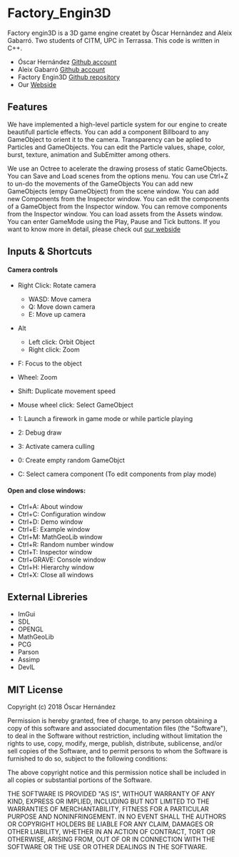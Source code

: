 ﻿# Factory_Engin3D
Factory engin3D is a 3D game engine createt by Òscar Hernàndez and Aleix Gabarró. Two students of CITM, UPC in Terrassa. This code is written in C++.

- Óscar Hernández [Github account](https://github.com/OscarHernandezG)
- Aleix Gabarró [Github account](https://github.com/aleixgab)
- Factory Engin3D [Github repository](https://github.com/OscarHernandezG/Factory_Engin3D)
- Our [Webside](https://factoryengin3d.github.io)


## Features
We have implemented a high-level particle system for our engine to create beautifull particle effects.
You can add a component Billboard to any GameObject to orient it to the camera.
Transparency can be aplied to Particles and GameObjects.
You can edit the Particle values, shape, color, burst, texture, animation and SubEmitter among others.

We use an Octree to acelerate the drawing prosess of static GameObjects.
You can Save and Load scenes from the options menu.
You can use Ctrl+Z to un-do the movements of the GameObjects
You can add new GameObjects (empy GameObject) from the scene window.
You can add new Components from the Inspector window.
You can edit the components of a GameObject from the Inspector window.
You can remove components from the Inspector window.
You can load assets from the Assets window.
You can enter GameMode using the Play, Pause and Tick buttons.
If you want to know more in detail, please check out [our webside](https://factoryengin3d.github.io)

## Inputs & Shortcuts

#### Camera controls
- Right Click: Rotate camera
  - WASD: Move camera
  - Q: Move down camera
  - E: Move up camera
- Alt
  - Left click: Orbit Object
  - Right click: Zoom
- F: Focus to the object
- Wheel: Zoom
- Shift: Duplicate movement speed

- Mouse wheel click: Select GameObject

- 1: Launch a firework in game mode or while particle playing
- 2: Debug draw
- 3: Activate camera culling
- 0: Create empty random GameObjct
- C: Select camera component (To edit components from play mode)


#### Open and close windows:
- Ctrl+A: About window
- Ctrl+C: Configuration window
- Ctrl+D: Demo window
- Ctrl+E: Example window
- Ctrl+M: MathGeoLib window
- Ctrl+R: Random number window
- Ctrl+T: Inspector window
- Ctrl+GRAVE: Console window
- Ctrl+H: Hierarchy window
- Ctrl+X: Close all windows


## External Libreries
- ImGui
- SDL
- OPENGL
- MathGeoLib
- PCG
- Parson
- Assimp
- DevIL

## MIT License

Copyright (c) 2018 Óscar Hernández

Permission is hereby granted, free of charge, to any person obtaining a copy
of this software and associated documentation files (the "Software"), to deal
in the Software without restriction, including without limitation the rights
to use, copy, modify, merge, publish, distribute, sublicense, and/or sell
copies of the Software, and to permit persons to whom the Software is
furnished to do so, subject to the following conditions:

The above copyright notice and this permission notice shall be included in all
copies or substantial portions of the Software.

THE SOFTWARE IS PROVIDED "AS IS", WITHOUT WARRANTY OF ANY KIND, EXPRESS OR
IMPLIED, INCLUDING BUT NOT LIMITED TO THE WARRANTIES OF MERCHANTABILITY,
FITNESS FOR A PARTICULAR PURPOSE AND NONINFRINGEMENT. IN NO EVENT SHALL THE
AUTHORS OR COPYRIGHT HOLDERS BE LIABLE FOR ANY CLAIM, DAMAGES OR OTHER
LIABILITY, WHETHER IN AN ACTION OF CONTRACT, TORT OR OTHERWISE, ARISING FROM,
OUT OF OR IN CONNECTION WITH THE SOFTWARE OR THE USE OR OTHER DEALINGS IN THE
SOFTWARE.
